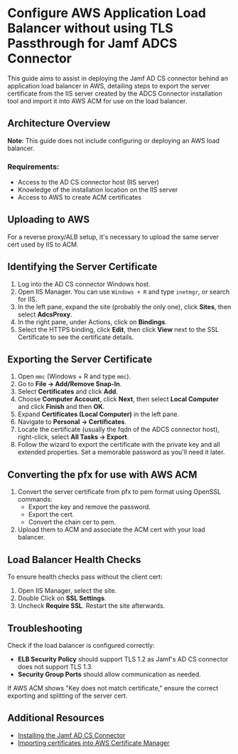 # Configure AWS Application Load Balancer without using TLS Passthrough for Jamf ADCS Connector

This guide aims to assist in deploying the Jamf AD CS connector behind an application load balancer in AWS, detailing steps to export the server certificate from the IIS server created by the ADCS Connector installation tool and import it into AWS ACM for use on the load balancer.

## Architecture Overview

**Note**: This guide does not include configuring or deploying an AWS load balancer.

### Requirements:
- Access to the AD CS connector host (IIS server)
- Knowledge of the installation location on the IIS server
- Access to AWS to create ACM certificates

## Uploading to AWS

For a reverse proxy/ALB setup, it's necessary to upload the same server cert used by IIS to ACM.

## Identifying the Server Certificate

1. Log into the AD CS connector Windows host.
2. Open IIS Manager. You can use `Windows + R` and type `inetmgr`, or search for IIS.
3. In the left pane, expand the site (probably the only one), click **Sites**, then select **AdcsProxy**.
4. In the right pane, under Actions, click on **Bindings**.
5. Select the HTTPS binding, click **Edit**, then click **View** next to the SSL Certificate to see the certificate details.

## Exporting the Server Certificate

1. Open `mmc` (Windows + R and type `mmc`).
2. Go to **File → Add/Remove Snap-In**.
3. Select **Certificates** and click **Add**.
4. Choose **Computer Account**, click **Next**, then select **Local Computer** and click **Finish** and then **OK**.
5. Expand **Certificates (Local Computer)** in the left pane.
6. Navigate to **Personal → Certificates**.
7. Locate the certificate (usually the fqdn of the ADCS connector host), right-click, select **All Tasks → Export**.
8. Follow the wizard to export the certificate with the private key and all extended properties. Set a memorable password as you'll need it later.

## Converting the pfx for use with AWS ACM

1. Convert the server certificate from pfx to pem format using OpenSSL commands:
   - Export the key and remove the password.
   - Export the cert.
   - Convert the chain cer to pem.
2. Upload them to ACM and associate the ACM cert with your load balancer.

## Load Balancer Health Checks

To ensure health checks pass without the client cert:
1. Open IIS Manager, select the site.
2. Double Click on **SSL Settings**.
3. Uncheck **Require SSL**. Restart the site afterwards.

## Troubleshooting

Check if the load balancer is configured correctly:
- **ELB Security Policy** should support TLS 1.2 as Jamf's AD CS connector does not support TLS 1.3.
- **Security Group Ports** should allow communication as needed.

If AWS ACM shows "Key does not match certificate," ensure the correct exporting and splitting of the server cert.

## Additional Resources

- [Installing the Jamf AD CS Connector](https://learn.jamf.com/en-US/bundle/technical-paper-integrating-ad-cs-current/page/Installing_the_Jamf_AD_CS_Connector.html)
- [Importing certificates into AWS Certificate Manager](https://docs.aws.amazon.com/acm/latest/userguide/import-certificate.html)

